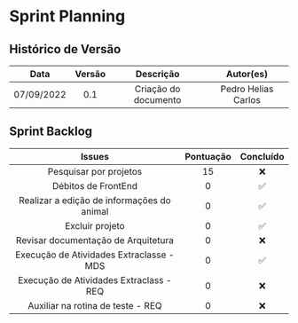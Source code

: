 # Sprint Planning

## Histórico de Versão

|    Data    | Versão |       Descrição        |     Autor(es)     |
| :--------: | :----: | :--------------------: | :---------------: |
| 07/09/2022 |  0.1   |  Criação do documento  | Pedro Helias Carlos |


## Sprint Backlog


|               Issues               | Pontuação |     Concluído      |
| :--------------------------------: | :-------: | :----------------: |
|     Pesquisar por projetos                 |     15     |        :x:         |
|   Débitos de FrontEnd                      |     0     | :white_check_mark: |
|  Realizar a edição de informações do animal  |     0     | :white_check_mark: |
|             Excluir projeto                |     0     | :white_check_mark: |
|   Revisar documentação de Arquitetura      |     0     |        :x:         |
|   Execução de Atividades Extraclasse - MDS |     0     | :white_check_mark: |
|   Execução de Atividades Extraclass  - REQ |    0     |        :x:         |
|   Auxiliar na rotina de teste - REQ        |    0    |        :x:         |

